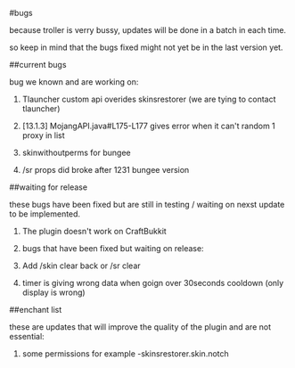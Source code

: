 #bugs

because troller is verry bussy, updates will be done in a batch in each time.

so keep in mind that the bugs fixed might not yet be in the last version yet.

##current bugs 

bug we known and are working on:

1. Tlauncher custom api overides skinsrestorer (we are tying to contact tlauncher)

2. [13.1.3] MojangAPI.java#L175-L177 gives error when it can't random 1 proxy in list

3. skinwithoutperms for bungee

4. /sr props did broke after 1231 bungee version


##waiting for release

these bugs have been fixed but are still in testing / waiting on nexst update to be implemented.

1. The plugin doesn't work on CraftBukkit

2. bugs that have been fixed but waiting on release:

3.  Add /skin clear back or /sr clear

4. timer is giving wrong data when goign over 30seconds cooldown (only display is wrong)


##enchant list

these are updates that will improve the quality of the plugin and are not essential:

1. some permissions for example -skinsrestorer.skin.notch
